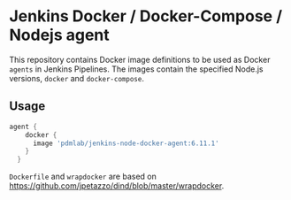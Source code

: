 # Jenkins Docker / Docker-Compose / Nodejs agent

This repository contains Docker image definitions to be used as Docker `agents` in Jenkins Pipelines.
The images contain the specified Node.js versions, `docker` and `docker-compose`.

## Usage

```groovy
agent {
    docker {
      image 'pdmlab/jenkins-node-docker-agent:6.11.1'
    }
  }
```

`Dockerfile` and `wrapdocker` are based on https://github.com/jpetazzo/dind/blob/master/wrapdocker.
